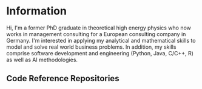 # Information
Hi, I'm a former PhD graduate in theoretical high energy physics who now works in management consulting for a European consulting company in Germany.
I'm interested in applying my analytical and mathematical skills to model and solve real world business problems. In addition, my skills comprise software development and engineering (Python, Java, C/C++, R) as well as AI methodologies. 
## Code Reference Repositories
